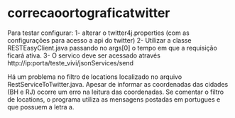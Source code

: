 # correcaoortograficatwitter
Para testar configurar:
1- alterar o twitter4j.properties (com as configurações para acesso a api do twitter)
2- Utilizar a classe RESTEasyClient.java passando no args[0] o tempo em que a requisição ficará ativa.
3- O servico deve ser acessado através http://ip:porta/teste_vivi/jsonServices/send

Há um problema no filtro de locations localizado no arquivo RestServiceToTwitter.java. Apesar de informar as coordenadas das cidades
(BH e RJ) ocorre um erro na leitura das coordenadas. Se comentar o filtro de locations, o programa utiliza as mensagens postadas em portugues
e que possuem a letra a.
